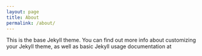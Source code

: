 ```yaml
---
layout: page
title: About
permalink: /about/
---
```


This is the base Jekyll theme. You can find out more info about customizing your Jekyll theme, as well as basic Jekyll usage documentation at